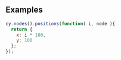 ## Examples

```js
cy.nodes().positions(function( i, node ){
  return {
    x: i * 100,
    y: 100
  };
});
```
